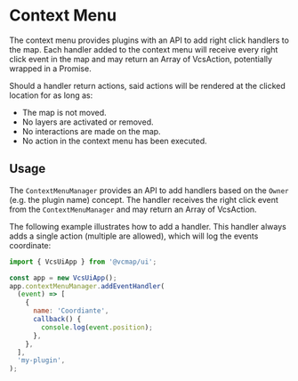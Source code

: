 # Context Menu

The context menu provides plugins with an API to add right click handlers to the map.
Each handler added to the context menu will receive every right click event in the map
and may return an Array of VcsAction, potentially wrapped in a Promise.

Should a handler return actions, said actions will be rendered at the clicked location
for as long as:

- The map is not moved.
- No layers are activated or removed.
- No interactions are made on the map.
- No action in the context menu has been executed.

## Usage

The `ContextMenuManager` provides an API to add handlers based
on the `Owner` (e.g. the plugin name) concept. The handler receives the right click
event from the `ContextMenuManager` and may return an Array of VcsAction.

The following example illustrates how to add a handler. This handler always adds a
single action (multiple are allowed), which will log the events coordinate:

```javascript
import { VcsUiApp } from '@vcmap/ui';

const app = new VcsUiApp();
app.contextMenuManager.addEventHandler(
  (event) => [
    {
      name: 'Coordiante',
      callback() {
        console.log(event.position);
      },
    },
  ],
  'my-plugin',
);
```
